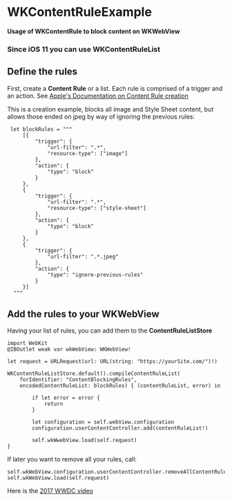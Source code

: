 # WKContentRuleExample
**Usage of WKContentRule to block content on WKWebView**

### Since iOS 11 you can use WKContentRuleList

## Define the rules
First, create a **Content Rule** or a list. Each rule is comprised of a trigger and an action. See [Apple's Documentation on Content Rule creation](https://developer.apple.com/library/content/documentation/Extensions/Conceptual/ContentBlockingRules/CreatingRules/CreatingRules.html)

This is a creation example, blocks all image and Style Sheet content, but allows those ended on jpeg by way of ignoring the previous rules:

     let blockRules = """
         [{
             "trigger": {
                 "url-filter": ".*",
                 "resource-type": ["image"]
             },
             "action": {
                 "type": "block"
             }
         },
         {
             "trigger": {
                 "url-filter": ".*",
                 "resource-type": ["style-sheet"]
             },
             "action": {
                 "type": "block"
             }
         },
         {
             "trigger": {
                 "url-filter": ".*.jpeg"
             },
             "action": {
                 "type": "ignore-previous-rules"
             }
         }]
      """        

## Add the rules to your WKWebView
Having your list of rules, you can add them to the **ContentRuleListStore**

    import WebKit
    @IBOutlet weak var wkWebView: WKWebView!

    let request = URLRequest(url: URL(string: "https://yourSite.com/")!)

    WKContentRuleListStore.default().compileContentRuleList(
        forIdentifier: "ContentBlockingRules",
        encodedContentRuleList: blockRules) { (contentRuleList, error) in

            if let error = error {
                return
            }

            let configuration = self.webView.configuration
            configuration.userContentController.add(contentRuleList!)

            self.wkWwebView.load(self.request)
    }
If later you want to remove all your rules, call:

    self.wkWebView.configuration.userContentController.removeAllContentRuleLists()
    self.wkWebView.load(self.request)
Here is the [2017 WWDC video](https://developer.apple.com/videos/play/wwdc2017/220/)
